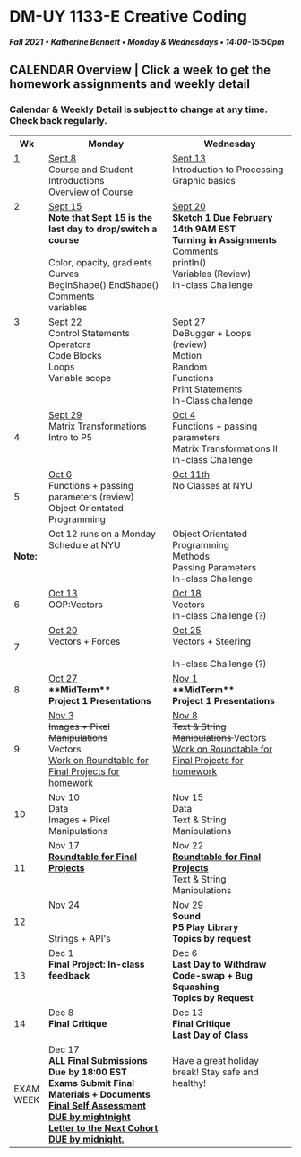 # DM-UY 1133-E Creative Coding
##### Fall 2021 • Katherine Bennett • Monday & Wednesdays • 14:00-15:50pm 

## CALENDAR Overview | Click a week to get the homework assignments and weekly detail
### Calendar & Weekly Detail is subject to change at any time. Check back regularly.


<table>
<tr>
	<th width="4%">Wk</th> 
	<th width="48%">Monday</th> 
	<th width="48%">Wednesday</th> 
</tr>
<tr>
	<td valign="top"><a href="week_1_detail.md">1</a></td>
	<td valign="top"><a href="week_1_detail.md">Sept 8</a><br>Course and Student Introductions<br>Overview of Course<br></td>
	<td valign="top"><a href="week_1_detail.md">Sept 13</a><br>Introduction to Processing <br>Graphic basics <br></td>
</tr>
<tr>
	<td valign="top"> 2 </td>
	<td valign="top"><a href="week_2_detail.md">Sept 15</a><strong><br>
    Note that Sept 15 is the last day to drop/switch a course </strong><br><br>Color, opacity, gradients <br> Curves <br> BeginShape() EndShape() <br>Comments <br> variables <br></td>
    <td valign="top"><a href="week_2_detail.md">Sept 20</a><br><strong>Sketch 1 Due February 14th 9AM EST<br>Turning in Assignments</strong>
	Comments<br>
    println()<br>
	Variables (Review)<br>
	In-class Challenge<br></td>
</tr>
<tr>
	<td valign="top"> 3 </td>
	<td valign="top"><a href="week_3_detail.md">Sept 22</a> <br>Control Statements<br>Operators<br>Code Blocks<br>
	Loops<br> Variable scope <br>
	</td>
	<td valign="top"><a href="week_3_detail.md">Sept 27</a><br>DeBugger + Loops (review)<br>Motion<br>Random<br>Functions<br>Print Statements<br>In-Class challenge<br>
	</td>
</tr>
	<td>4</td>
	<td valign="top"><a href="week_4_detail.md">Sept 29</a><br>
	Matrix Transformations <br>
	Intro to P5 <br> 
	</td>
	<td valign="top"><a href="week_4_detail.md">Oct 4</a><br>Functions + passing parameters<br>
	Matrix Transformations II<br>
	In-class Challenge <br>
	</td>
</tr>
<tr>
	<td>5</td>
	<td valign="top"><a href="week_5_detail.md">Oct 6</a><br>Functions + passing parameters (review)<br>Object Orientated Programming <br>
	<td valign="top"><a href="week_5_detail.md">Oct 11th</a><br>
		No Classes at NYU <br> <br>
	</td>
</tr>
<tr>
	<td><strong>Note: </td>
	<td valign="top"> Oct 12 runs on a Monday Schedule at NYU </td>
	<td> Object Orientated Programming <br>Methods<br>Passing Parameters <br>In-class Challenge <br> </td></strong>
</tr>
<tr>
<tr>
	<td> 6 </td>
	<td valign="top"><a href="week_6_detail.md">Oct 13</a><br>OOP:Vectors<br></td>
	<td valign="top"><a href="week_6_detail.md">Oct 18</a><br>Vectors <br> In-class Challenge (?)</td>
</tr>
<tr>
	<td> 7 </td>
	<td valign="top"><a href="week_7_detail.md">Oct 20</a><br>Vectors + Forces<br>	</td>
	<td valign = "top"> <a href="week_7_detail.md">Oct 25</a><br>Vectors + Steering <br> <br> In-class Challenge (?)</td>
</tr>
<td>8</td>
	<td valign="top"><a href="week_8_detail.md">Oct 27</a><br><strong>**MidTerm** <br>Project 1 Presentations <br></strong>
	</td>
	<td valign="top"><a href="week_8_detail.md">Nov 1</a><br><strong>**MidTerm** <br>Project 1 Presentations <br>
	</strong>
	</td>
</tr>
<tr>
	<td> 9 </td>
	<td valign="top"><a href="week_9_detail.md">Nov 3</a><del><br>Images + Pixel Manipulations <br></del> Vectors <br>
		<a href = "RoundTable.md">Work on Roundtable for Final Projects for homework</a> <br>
	</td>
	<td valign="top"><a href="week_9_detail.md">Nov 8</a><del><br>Text & String Manipulations	</del> Vectors<br><a href = "RoundTable.md">Work on Roundtable for Final Projects for homework</a> <br>
	</td>
</tr>
<tr>
	<td>10</td>
	<td valign="top"> Nov 10<br>Data<br>Images + Pixel Manipulations <br>
	</td>
	<td valign="top">Nov 15<br>Data<br>Text & String Manipulations	
	</td>	
</tr>
<tr>
	<td>11</td>
	<td valign="top">Nov 17<br><a href = "RoundTable.md"> <strong> Roundtable for Final Projects</a></strong> <br>	
	</td>
	<td valign="top">Nov 22<br><strong><a href = "RoundTable.md">  Roundtable for Final Projects</a></strong> <br> Text & String Manipulations<br>
	</td>
</tr>
<tr>
	<td>12</td>
	<td valign="top">Nov 24<br><br> 
	<br>Strings + API's<br></strong>
	</td>
	<td valign="top">Nov 29<br><strong>Sound<br>P5 Play Library<br>Topics by request<br></strong>
	</td>
</tr>
<tr>	
	<td>13</td><td valign="top">Dec 1<br><strong>
	Final Project: In-class feedback <br></strong>	
	</td>
	<td valign="top">Dec 6<br><strong>
		Last Day to Withdraw <br>
		Code-swap + Bug Squashing <br>
		Topics by Request <br></strong></td>	
</tr>
<tr>	
	<td>14</td><td valign="top">Dec 8<br><strong>Final Critique</strong>
	</td>
	<td valign="top">Dec 13<br><strong>Final Critique <br> Last Day of Class</strong> 
	</td>
</tr>
<tr><td>EXAM WEEK</td>	
	<td valign="top">Dec 17<br><strong>ALL Final Submissions Due by 18:00 EST<br>Exams Submit Final Materials + Documents <br><a href = "Final_Deliverables.md">Final Self Assessment DUE by mightnight<br>
	Letter to the Next Cohort DUE by midnight.</td> </a><td valign="top"> <br>Have a great holiday break! Stay safe and healthy!<br></strong> 
	</td>
<tr>
</table>
